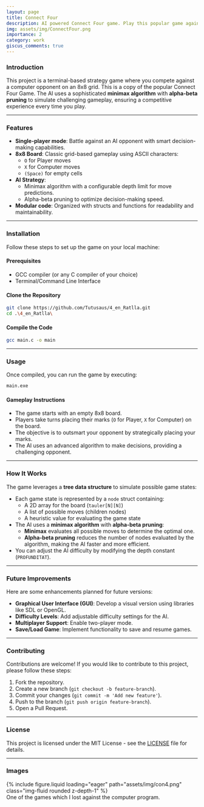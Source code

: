 ```yaml
---
layout: page
title: Connect Four
description: AI powered Connect Four game. Play this popular game against a decent opponent. Will you beat it?
img: assets/img/ConnectFour.png
importance: 2
category: work
giscus_comments: true
---
```


### **Introduction**
This project is a terminal-based strategy game where you compete against a computer opponent on an 8x8 grid. This is a copy of the popular Connect Four Game. The AI uses a sophisticated **minimax algorithm** with **alpha-beta pruning** to simulate challenging gameplay, ensuring a competitive experience every time you play.

---------------------------------------------------------------------------------------------

### **Features**
- **Single-player mode**: Battle against an AI opponent with smart decision-making capabilities.
- **8x8 Board**: Classic grid-based gameplay using ASCII characters:
  - `O` for Player moves
  - `X` for Computer moves
  - `(Space)` for empty cells
- **AI Strategy**:
  - Minimax algorithm with a configurable depth limit for move predictions.
  - Alpha-beta pruning to optimize decision-making speed.
- **Modular code**: Organized with structs and functions for readability and maintainability.

---------------------------------------------------------------------------------------------

### **Installation**
Follow these steps to set up the game on your local machine:

#### **Prerequisites**
- GCC compiler (or any C compiler of your choice)
- Terminal/Command Line Interface

#### **Clone the Repository**
```bash
git clone https://github.com/Tutusaus/4_en_Ratlla.git
cd .\4_en_Ratlla\
```

#### **Compile the Code**
```bash
gcc main.c -o main
```

---------------------------------------------------------------------------------------------

### **Usage**
Once compiled, you can run the game by executing:

```bash
main.exe
```

#### **Gameplay Instructions**
- The game starts with an empty 8x8 board.
- Players take turns placing their marks (`O` for Player, `X` for Computer) on the board.
- The objective is to outsmart your opponent by strategically placing your marks.
- The AI uses an advanced algorithm to make decisions, providing a challenging opponent.

---------------------------------------------------------------------------------------------

### **How It Works**
The game leverages a **tree data structure** to simulate possible game states:
- Each game state is represented by a `node` struct containing:
  - A 2D array for the board (`tauler[N][N]`)
  - A list of possible moves (children nodes)
  - A heuristic value for evaluating the game state
- The AI uses a **minimax algorithm** with **alpha-beta pruning**:
  - **Minimax** evaluates all possible moves to determine the optimal one.
  - **Alpha-beta pruning** reduces the number of nodes evaluated by the algorithm, making the AI faster and more efficient.
- You can adjust the AI difficulty by modifying the depth constant (`PROFUNDITAT`).

---------------------------------------------------------------------------------------------

### **Future Improvements**
Here are some enhancements planned for future versions:
- **Graphical User Interface (GUI)**: Develop a visual version using libraries like SDL or OpenGL.
- **Difficulty Levels**: Add adjustable difficulty settings for the AI.
- **Multiplayer Support**: Enable two-player mode.
- **Save/Load Game**: Implement functionality to save and resume games.

---------------------------------------------------------------------------------------------

### **Contributing**
Contributions are welcome! If you would like to contribute to this project, please follow these steps:
1. Fork the repository.
2. Create a new branch (`git checkout -b feature-branch`).
3. Commit your changes (`git commit -m 'Add new feature'`).
4. Push to the branch (`git push origin feature-branch`).
5. Open a Pull Request.

---------------------------------------------------------------------------------------------

### **License**
This project is licensed under the MIT License - see the [LICENSE](https://github.com/Tutusaus/4_en_Ratlla/blob/master/LICENSE) file for details.

---------------------------------------------------------------------------------------------

### **Images**
<div class="row">
    <div class="col-sm mt-3 mt-md-0">
        {% include figure.liquid loading="eager" path="assets/img/con4.png" class="img-fluid rounded z-depth-1" %}
    </div>
</div>
<div class="caption">
    One of the games which I lost against the computer program.
</div>